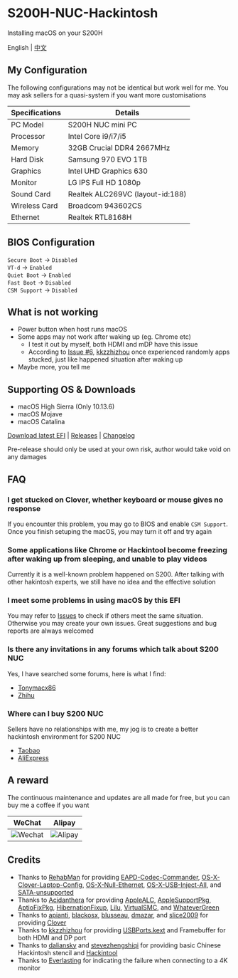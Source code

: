# S200H-NUC-Hackintosh
Installing macOS on your S200H

English | [中文](https://github.com/EngLearnsh/S200H-NUC-Hackintosh/blob/master/README_CN.md)

## My Configuration

The following configurations may not be identical but work well for me. You may ask sellers for a quasi-system if you want more customisations

| Specifications | Details                           |
| -------------- | --------------------------------- |
| PC Model       | S200H NUC mini PC                 |
| Processor      | Intel Core i9/i7/i5               |
| Memory         | 32GB Crucial DDR4 2667MHz         |
| Hard Disk      | Samsung 970 EVO 1TB               |
| Graphics       | Intel UHD Graphics 630            |
| Monitor        | LG IPS Full HD 1080p              |
| Sound Card     | Realtek ALC269VC (layout-id:188)  |
| Wireless Card  | Broadcom 943602CS                 |
| Ethernet       | Realtek RTL8168H                  |

## BIOS Configuration

`Secure Boot` -> `Disabled`  
`VT-d` -> `Enabled`  
`Quiet Boot` -> `Enabled`  
`Fast Boot` -> `Disabled`  
`CSM Support` -> `Disabled`

## What is not working

- Power button when host runs macOS
- Some apps may not work after waking up (eg. Chrome etc)
  - I test it out by myself, both HDMI and mDP have this issue
  - According to [Issue #6](https://github.com/kkzzhizhou/S200H_I7-8750H_Hackintosh/issues/6), [kkzzhizhou](https://github.com/kkzzhizhou) once experienced randomly apps stucked, just like happened situation after waking up
- Maybe more, you tell me

## Supporting OS & Downloads

- macOS High Sierra (Only 10.13.6)
- macOS Mojave
- macOS Catalina

[Download latest EFI](https://github.com/EngLearnsh/S200H-NUC-Hackintosh/releases/download/v1.3/S200H-EFI-v1.3.zip) | [Releases](https://github.com/EngLearnsh/S200H-NUC-Hackintosh/releases) | [Changelog](https://github.com/EngLearnsh/S200H-NUC-Hackintosh/blob/master/Changelog.md)

Pre-release should only be used at your own risk, author would take void on any damages

## FAQ

### I get stucked on Clover, whether keyboard or mouse gives no response

If you encounter this problem, you may go to BIOS and enable `CSM Support`. Once you finish setuping the macOS, you may turn it off and try again

### Some applications like Chrome or Hackintool become freezing after waking up from sleeping, and unable to play videos

Currently it is a well-known problem happened on S200. After talking with other hakintosh experts, we still have no idea and the effective solution

### I meet some problems in using macOS by this EFI

You may refer to [Issues](https://github.com/EngLearnsh/S200H-NUC-Hackintosh/issues) to check if others meet the same situation. Otherwise you may create your own issues. Great suggestions and bug reports are always welcomed

### Is there any invitations in any forums which talk about S200 NUC

Yes, I have searched some forums, here is what I find:

- [Tonymacx86](https://www.tonymacx86.com/threads/eglobal-s200-nuc-intel-i7-8750h-mini-pc-compatible.276741)
- [Zhihu](https://zhuanlan.zhihu.com/p/65263547)

### Where can I buy S200 NUC

Sellers have no relationships with me, my jog is to create a better hackintosh environment for S200 NUC

- [Taobao](https://item.taobao.com/item.htm?spm=a230r.1.14.20.47f24c1aV8myCD&id=564185703343&ns=1&abbucket=14#detail)
- [AliExpress](https://www.aliexpress.com/item/32974757463.html?spm=2114.search0104.3.15.3df35489p80342&ws_ab_test=searchweb0_0,searchweb201602_6_10065_10130_10068_10547_319_317_10548_10696_10192_10190_453_10084_454_10083_10618_10307_10820_10301_10821_10303_537_536_10059_10884_10887_321_322_10103,searchweb201603_52,ppcSwitch_0&algo_expid=7ccf7ab0-f5cf-4f12-95f8-5b616c4e6775-2&algo_pvid=7ccf7ab0-f5cf-4f12-95f8-5b616c4e6775)

## A reward

The continuous maintenance and updates are all made for free, but you can buy me a coffee if you want

| WeChat                                                                                             | Alipay                                                                                             |
| -------------------------------------------------------------------------------------------------- | -------------------------------------------------------------------------------------------------- |
| ![Wechat](https://github.com/EngLearnsh/S200H-NUC-Hackintosh/raw/master/Others/Wechat.png) | ![Alipay](https://github.com/EngLearnsh/S200H-NUC-Hackintosh/raw/master/Others/Alipay.jpeg) |


## Credits

- Thanks to [RehabMan](https://github.com/RehabMan) for providing [EAPD-Codec-Commander](https://github.com/RehabMan/EAPD-Codec-Commander),  [OS-X-Clover-Laptop-Config](https://github.com/RehabMan/OS-X-Clover-Laptop-Config), [OS-X-Null-Ethernet](https://github.com/RehabMan/OS-X-Null-Ethernet), [OS-X-USB-Inject-All](https://github.com/RehabMan/OS-X-USB-Inject-All), and [SATA-unsupported](https://github.com/RehabMan/hack-tools/tree/master/kexts/SATA-unsupported.kext)
- Thanks to [Acidanthera](https://github.com/acidanthera) for providing [AppleALC](https://github.com/acidanthera/AppleALC), [AppleSupportPkg](https://github.com/acidanthera/AppleSupportPkg), [AptioFixPkg](https://github.com/acidanthera/AptioFixPkg), [HibernationFixup](https://github.com/acidanthera/HibernationFixup), [Lilu](https://github.com/acidanthera/Lilu), [VirtualSMC](https://github.com/acidanthera/VirtualSMC), and [WhateverGreen](https://github.com/acidanthera/WhateverGreen)
- Thanks to [apianti](https://sourceforge.net/u/apianti), [blackosx](https://sourceforge.net/u/blackosx), [blusseau](https://sourceforge.net/u/blusseau), [dmazar](https://sourceforge.net/u/dmazar), and [slice2009](https://sourceforge.net/u/slice2009) for providing [Clover](https://sourceforge.net/projects/cloverefiboot)
- Thanks to [kkzzhizhou](https://github.com/kkzzhizhou) for providing [USBPorts.kext](https://github.com/kkzzhizhou/S200H_I7-8750H_Hackintosh/tree/master/EFI/CLOVER/kexts/Other/USBPorts.kext) and Framebuffer for both HDMI and DP port
- Thanks to [daliansky](https://github.com/daliansky/Hackintosh) and [stevezhengshiqi](https://github.com/stevezhengshiqi) for providing basic Chinese Hackintosh stencil and [Hackintool](https://github.com/daliansky/Hackintosh)
- Thanks to [Everlasting](https://www.zhihu.com/people/3d7d974acb5eb086a0c378402ae0d100) for indicating the failure when connecting to a 4K monitor

